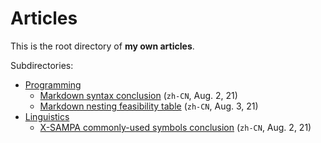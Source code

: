 # Articles

This is the root directory of **my own articles**.

Subdirectories:

- [Programming](prog/)
	- [Markdown syntax conclusion](prog/markdown.md) (`zh-CN`, Aug. 2, 21)
	- [Markdown nesting feasibility table](prog/markdown-nesting-table.md) (`zh-CN`, Aug. 3, 21)
- [Linguistics](ling/)
	- [X-SAMPA commonly-used symbols conclusion](ling/xsampa.md) (`zh-CN`, Aug. 2, 21)
